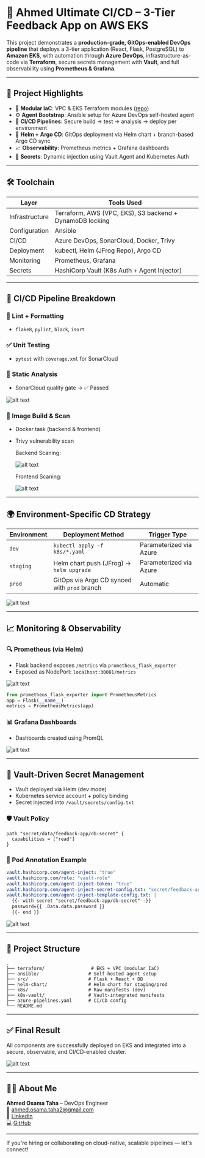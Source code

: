 # 🚀 Ahmed Ultimate CI/CD – 3-Tier Feedback App on AWS EKS

This project demonstrates a **production-grade, GitOps-enabled DevOps pipeline** that deploys a 3-tier application (React, Flask, PostgreSQL) to **Amazon EKS**, with automation through **Azure DevOps**, infrastructure-as-code via **Terraform**, secure secrets management with **Vault**, and full observability using **Prometheus & Grafana**.

---

## 🧱 Project Highlights

- 🧩 **Modular IaC**: VPC & EKS Terraform modules ([repo](https://github.com/Ahmed-Osama-Taha/EKS-VPC-Terraform-Modules.git))
- ⚙️ **Agent Bootstrap**: Ansible setup for Azure DevOps self-hosted agent
- 🧪 **CI/CD Pipelines**: Secure build → test → analysis → deploy per environment
- 🚀 **Helm + Argo CD**: GitOps deployment via Helm chart + branch-based Argo CD sync
- 📈 **Observability**: Prometheus metrics + Grafana dashboards
- 🔐 **Secrets**: Dynamic injection using Vault Agent and Kubernetes Auth

---

## 🛠️ Toolchain

| Layer            | Tools Used                                                        |
|------------------|-------------------------------------------------------------------|
| Infrastructure   | Terraform, AWS (VPC, EKS), S3 backend + DynamoDB locking         |
| Configuration    | Ansible                                                           |
| CI/CD            | Azure DevOps, SonarCloud, Docker, Trivy                           |
| Deployment       | kubectl, Helm (JFrog Repo), Argo CD                               |
| Monitoring       | Prometheus, Grafana                                               |
| Secrets          | HashiCorp Vault (K8s Auth + Agent Injector)                      |

---

## 🔁 CI/CD Pipeline Breakdown

### 🧹 Lint + Formatting
- `flake8`, `pylint`, `black`, `isort`

### ✅ Unit Testing
- `pytest` with `coverage.xml` for SonarCloud

### 🧪 Static Analysis
- SonarCloud quality gate → ✅ Passed 

![alt text](image-1.png)


### 🐳 Image Build & Scan
- Docker task (backend & frontend)
- Trivy vulnerability scan

  Backend Scaning:

  ![alt text](image-6.png)

  Frontend Scaning:

  ![alt text](image-7.png)

---

## 🌍 Environment-Specific CD Strategy

| Environment | Deployment Method                           | Trigger Type             |
|-------------|----------------------------------------------|--------------------------|
| `dev`       | `kubectl apply -f k8s/*.yaml`                | Parameterized via Azure  |
| `staging`   | Helm chart push (JFrog) → `helm upgrade`     | Parameterized via Azure  |
| `prod`      | GitOps via Argo CD synced with `prod` branch | Automatic                |


![alt text](image.png)

---

## 📈 Monitoring & Observability

### 🔍 Prometheus (via Helm)
- Flask backend exposes `/metrics` via `prometheus_flask_exporter`
- Exposed as NodePort: `localhost:30081/metrics`


![alt text](image-2.png)


```python
from prometheus_flask_exporter import PrometheusMetrics
app = Flask(__name__)
metrics = PrometheusMetrics(app)
```

### 📊 Grafana Dashboards
- Dashboards created using PromQL  

![alt text](image-3.png)

---

## 🔐 Vault-Driven Secret Management

- Vault deployed via Helm (dev mode)
- Kubernetes service account + policy binding
- Secret injected into `/vault/secrets/config.txt`

### 🛡️ Vault Policy
```hcl
path "secret/data/feedback-app/db-secret" {
  capabilities = ["read"]
}
```

### 🔐 Pod Annotation Example
```yaml
vault.hashicorp.com/agent-inject: "true"
vault.hashicorp.com/role: "vault-role"
vault.hashicorp.com/agent-inject-token: "true"
vault.hashicorp.com/agent-inject-secret-config.txt: "secret/feedback-app/db-secret"
vault.hashicorp.com/agent-inject-template-config.txt: |
  {{- with secret "secret/feedback-app/db-secret" -}}
  password={{ .Data.data.password }}
  {{- end }}
```

![alt text](image-4.png)


---

## 🧩 Project Structure

```
.
├── terraform/                 # EKS + VPC (modular IaC)
├── ansible/                  # Self-hosted agent setup
├── src/                      # Flask + React + DB
├── helm-chart/               # Helm chart for staging/prod
├── k8s/                      # Raw manifests (dev)
├── k8s-vault/                # Vault-integrated manifests
├── azure-pipelines.yaml      # CI/CD config
└── README.md
```

---
## ✅ Final Result

All components are successfully deployed on EKS and integrated into a secure, observable, and CI/CD-enabled cluster.

![alt text](image-5.png)


---

## 👨‍💻 About Me

**Ahmed Osama Taha** – DevOps Engineer  
📧 ahmed.osama.taha2@gmail.com  
🔗 [LinkedIn](https://www.linkedin.com/in/ahmedosamataha)  
💻 [GitHub](https://github.com/Ahmed-Osama-Taha)

---

If you're hiring or collaborating on cloud-native, scalable pipelines — let's connect!

